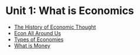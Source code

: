 # Unit 1: What is Economics

- [The History of Economic Thought](assignments/history-of-economic-thought.md)
- [Econ All Around Us](assignments/econ-all-around-us.md)
- [Types of Economies](types-of-economies.md)
- [What is Money](what-is-money.md)
